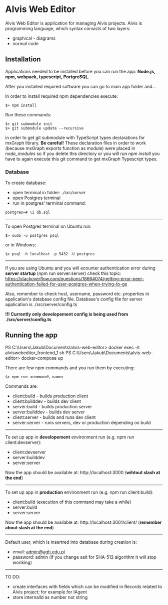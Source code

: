 # Alvis Web Editor
Alvis Web Editor is application for managing Alvis projects. Alvis is programming language, which syntax consists of two layers:
- graphical - diagrams
- normal code   

## Installation

Applications needed to be installed before you can run the app: **Node.js, npm, webpack, typescript, PortgreSQL**. 

After you installed required software you can go to main app folder and...

In order to install required npm dependencies execute:
```
$> npm install
```

Run these commands:
```
$> git submodule init
$> git submodule update --recursive
```
in order to get git submodule with TypeScript types declarations for mxGraph library.
**Be careful!** These declaration files in order to work (because mxGraph exports function as module) were placed in _node\_modules_ so if you delete this directory or you will run _npm install_ you have to again execute this git command to get mxGraph Typescript types.

### Database

To create database:
- open terminal in folder: _./src/server_
- open Postgres terminal
- run in postgres' terminal command: 
```
postgres=# \i db.sql
```

------------------------------------

To open Postgres terminal on Ubuntu run:
```
$> sudo -u postgres psql
```
or in Windows:
```
$> psql -h localhost -p 5432 -U postgres
```

------------------------------------

If you are using Ubuntu and you will ecounter authentication error during **server startup** (npm run server:server) check this topic:
https://stackoverflow.com/questions/18664074/getting-error-peer-authentication-failed-for-user-postgres-when-trying-to-ge

Also, remember to check host, username, password etc. properties in application's database config file.
Database's config file for server application is ./src/server/config.ts

**!!! Currently only developement config is being used from ./src/server/config.ts**

## Running the app

PS C:\Users\Jakub\Documents\alvis-web-editor> docker exec -it alviswebeditor_frontend_1 sh
PS C:\Users\Jakub\Documents\alvis-web-editor> docker-compose up


There are few npm commands and you run them by executing:
```
$> npm run <command\_name>
```
Commands are:
- client:build - builds production client
- client:builddev - builds dev client
- server:build - builds production server
- server:builddev - builds dev server
- client:server - builds and runs dev client
- server:server - runs servers, dev or production depending on build

--------------------------------------

To set up app in **developement** environment run (e.g. npm run client:devserver):
- client:devserver
- server:builddev
- server:server

Now the app should be available at: http://localhost:3000 (**wihtout slash at the end**)

--------------------------------------

To set up app in **production** environment run (e.g. npm run client:build):
- client:build (execution of this command may take a while)
- server:build
- server:server

Now the app should be available at: http://localhost:3001/client/ (**remember about slash at the end**)

--------------------------------------

Default user, which is insertred into database during creation is:
- email: admin@agh.edu.pl
- password: admin (if you change salt for SHA-512 algorithm it will stop woriking)


--------------------------------------


TO DO:
- create interfaces with fields which can be modified in Records related to Alvis project; for example for IAgent
- store internalId as number not string